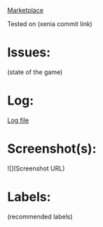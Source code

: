 <!--
Make the title of the issue:

{GAME TITLE ID} - {GAME NAME}

The Title ID for a game can be found in the log file generated by Xenia when
running the game through Xenia. Look for "XEX_HEADER_EXECUTION_INFO".
-->

<!--
Xbox 360 Marketplace links only. Can't find it?
Try Google: "game title" site:marketplace.xbox.com
-->
[Marketplace](http://marketplace.xbox.com/...)

<!--
Replace (xenia commit id) with a link to the commit the build you tested with is based from.
In AppVeyor, you can find the link under the commit message.
ie: Tested on https://github.com/benvanik/xenia/commit/xxxxxxxxxxxxxxxxxxxxxxxxxxxxxxxxxxxxxxxx
-->
Tested on (xenia commit link)

# Issues:
(state of the game)

# Log:
[Log file](https://gist.github.com/...)

# Screenshot(s):
![](Screenshot URL)

# Labels:
(recommended labels)
<!-- A list of current labels can be found here: https://github.com/xenia-project/game-compatibility/labels -->
